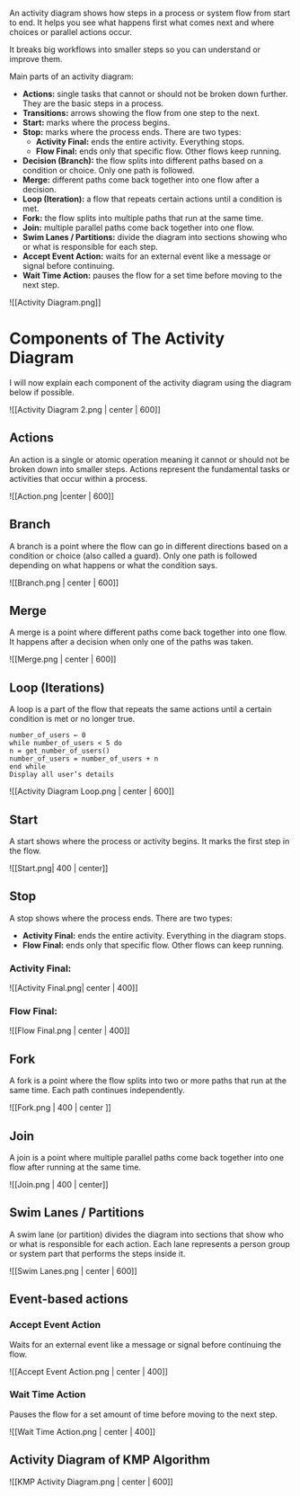 An activity diagram shows how steps in a process or system flow from start to end. It helps you see what happens first what comes next and where choices or parallel actions occur.

It breaks big workflows into smaller steps so you can understand or improve them.

Main parts of an activity diagram:

- **Actions:** single tasks that cannot or should not be broken down further. They are the basic steps in a process. 
- **Transitions:** arrows showing the flow from one step to the next.
- **Start:** marks where the process begins.
- **Stop:** marks where the process ends. There are two types:
    - **Activity Final:** ends the entire activity. Everything stops.
    - **Flow Final:** ends only that specific flow. Other flows keep running.
- **Decision (Branch):** the flow splits into different paths based on a condition or choice. Only one path is followed.
- **Merge:** different paths come back together into one flow after a decision.
- **Loop (Iteration):** a flow that repeats certain actions until a condition is met.
- **Fork:** the flow splits into multiple paths that run at the same time.
- **Join:** multiple parallel paths come back together into one flow.
- **Swim Lanes / Partitions:** divide the diagram into sections showing who or what is responsible for each step.
- **Accept Event Action:** waits for an external event like a message or signal before continuing.
- **Wait Time Action:** pauses the flow for a set time before moving to the next step.


![[Activity Diagram.png]]

# Components of The Activity Diagram
I will now explain each component of the activity diagram using the diagram below if possible.

![[Activity Diagram 2.png | center | 600]]

## Actions
An action is a single or atomic operation meaning it cannot or should not be broken down into smaller steps. Actions represent the fundamental tasks or activities that occur within a process.

![[Action.png |center | 600]]
## Branch
A branch is a point where the flow can go in different directions based on a condition or choice (also called a guard). Only one path is followed depending on what happens or what the condition says.

![[Branch.png | center | 600]]
## Merge
A merge is a point where different paths come back together into one flow. It happens after a decision when only one of the paths was taken.

![[Merge.png | center | 600]]

## Loop (Iterations)
A loop is a part of the flow that repeats the same actions until a certain condition is met or no longer true.

``` Pseudocode
number_of_users ← 0
while number_of_users < 5 do
n = get_number_of_users()
number_of_users = number_of_users + n
end while
Display all user’s details
```

![[Activity Diagram Loop.png | center | 600]]

## Start
A start shows where the process or activity begins. It marks the first step in the flow.

![[Start.png| 400 | center]]
## Stop
A stop shows where the process ends. There are two types:
- **Activity Final:** ends the entire activity. Everything in the diagram stops.
- **Flow Final:** ends only that specific flow. Other flows can keep running.

### Activity Final:
![[Activity Final.png| center | 400]]
### Flow Final:

![[Flow Final.png | center | 400]]
## Fork
A fork is a point where the flow splits into two or more paths that run at the same time. Each path continues independently.

![[Fork.png | 400 | center ]]

## Join
A join is a point where multiple parallel paths come back together into one flow after running at the same time.

![[Join.png | 400 | center]]

## Swim Lanes / Partitions
A swim lane (or partition) divides the diagram into sections that show who or what is responsible for each action. Each lane represents a person group or system part that performs the steps inside it.

![[Swim Lanes.png | center | 600]]

## Event-based actions
### Accept Event Action 
Waits for an external event like a message or signal before continuing the flow.

![[Accept Event Action.png | center | 400]]
### Wait Time Action 
Pauses the flow for a set amount of time before moving to the next step.

![[Wait Time Action.png | center | 400]]

## Activity Diagram of KMP Algorithm

![[KMP Activity Diagram.png | center | 600]]
